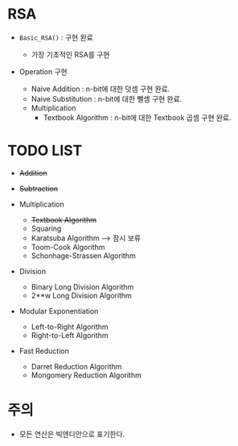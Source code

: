 # RSA

- `Basic_RSA()` : 구현 완료
  - 가장 기초적인 RSA를 구현

- Operation 구현
  - Naive Addition : n-bit에 대한 덧셈 구현 완료.
  - Naive Substitution : n-bit에 대한 뺄셈 구현 완료.
  - Multiplication
    - Textbook Algorithm : n-bit에 대한 Textbook 곱셈 구현 완료. 

# TODO LIST

- ~~Addition~~
- ~~Subtraction~~

- Multiplication
  - ~~Textbook Algorithm~~
  - Squaring
  - Karatsuba Algorithm    --> 잠시 보류 
  - Toom-Cook Algorithm
  - Schonhage-Strassen Algorithm

- Division
  - Binary Long Division Algorithm
  - 2**w Long Division Algorithm

- Modular Exponentiation
  - Left-to-Right Algorithm
  - Right-to-Left Algorithm

- Fast Reduction
  - Darret Reduction Algorithm
  - Mongomery Reduction Algorithm 

# 주의

- 모든 연산은 빅엔디안으로 표기한다.